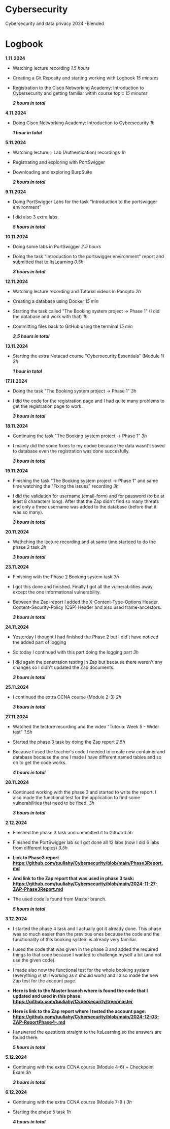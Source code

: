 # Cybersecurity
Cybersecurity and data privacy 2024 -Blended



# **Logbook** 
 
**1.11.2024**
  - Watching lecture recording _1.5 hours_
  - Creating a Git Reposity and starting working with Logbook _15 minutes_
  - Registration to the Cisco Networking Academy: Introduction to Cybersecurity and getting familiar withh course topic _15 minutes_

    ***2 hours in total***


**4.11.2024**
 - Doing Cisco Networking Academy: Introduction to Cybersecurity _1h_

   ***1 hour in total***


**5.11.2024**
- Watching lecture + Lab (Authentication) recordings _1h_
- Registrating and exploring with PortSwigger
- Downloading and exploring BurpSuite

  ***2 hours in total***


**9.11.2024**
- Doing PortSwigger Labs for the task "Introduction to the portswigger environment" 
- I did also 3 extra labs.

  ***5 hours in total***


**10.11.2024**
- Doing some labs in PortSwigger _2.5 hours_
- Doing the task "Introduction to the portswigger environment" report and submitted that to ItsLearning _0.5h_ 

  ***3 hours in total***

**12.11.2024**
- Watching lecture recording and Tutorial videos in Panopto _2h_
- Creating a database using Docker _15 min_
- Starting the task called "The Booking system project → Phase 1" (I did the database and work with that) _1h_
- Committing files back to GitHub using the terminal _15 min_ 

  ***3,5 hours in total***

**13.11.2024**
- Starting the extra Netacad course "Cybersecurity Essentials" (Module 1) _2h_

  ***1 hour in total***

**17.11.2024**
- Doing the task "The Booking system project → Phase 1"  _3h_
- I did the code for the registration page and I had quite many problems to get the registration page to work. 

  ***3 hours in total***

**18.11.2024**
- Continuing the task "The Booking system project → Phase 1"  _3h_
- I mainly did the some fixies to my codxe because the data wasnt't saved to database even the registration was done succesfully.
  
  ***3 hours in total***

 **19.11.2024**
- Finishing the task "The Booking system project → Phase 1" and same time watching the "Fixing the issues" recording _3h_
- I did the validation for username (email-form) and for password (to be at least 8 characters long). After that the Zap didn't find so many threats
   and only a three username was added to the database (before that it was so many).

  ***3 hours in total***


 **20.11.2024**
- Wathching the lecture recording and at same time starteed to do the phase 2 task _3h_

  ***3 hours in total***


**23.11.2024**
- Finishing with the Phase 2 Booking system task _3h_
- I got this done and finished. Finally I got all the vulnerabilities away, except the one Informational vulnerability.
- Between the Zap-report I added the X-Content-Type-Options Header, Content-Security-Policy (CSP) Header and also used frame-ancestors.

  ***3 hours in total***

**24.11.2024**
- Yesterday I thought I had finished the Phase 2 but I did't have noticed the added part of logging
- So today I continued with this part doing the logging part _3h_
- I did again the penetration testing in Zap but because there weren't any changes so I didn't updated the Zap documents. 
  

  ***3 hours in total***


**25.11.2024**
- I continued the extra CCNA course (Module 2-3) _2h_

  ***3 hours in total***

**27.11.2024**
- Watched the lecture recording and the video "Tutoria: Week 5 - Wider test" _1.5h_
- Started the phase 3 task by doing the Zap report _2.5h_
- Because I used the teacher's code I needed to create new container and database because the one I made I have different named tables and so on to get the code works. 
  

  ***4 hours in total***

**28.11.2024**
- Continued working with the phase 3 and started to write the report. I also made the functional test for the application to find some vulnerabilities that need to be fixed. _3h_

  ***3 hours in total***

**2.12.2024**
- Finished the phase 3 task and committed it to Github _1.5h_
- Finished the PortSwigger lab so I got done all 12 labs (now I did 6 labs from different topics) _3.5h_
- **Link to Phase3 report https://github.com/tuuliahy/Cybersecurity/blob/main/Phase3Report.md**
- **And link to the Zap report that was used in phase 3 task: https://github.com/tuuliahy/Cybersecurity/blob/main/2024-11-27-ZAP-Phase3Report.md**
- The used code is found from Master branch. 
  

  ***5 hours in total***

**3.12.2024**
- I started the phase 4 task and I actually got it already done. This phase was so much easier than the previous ones because the code and the functionality of this booking system is already very familiar.
- I used the code that was given in the phase 3 and added the required things to that code because I wanted to challenge myself a bit (and not use the given code).
- I made also now the functional test for the whole booking system (everything is still working as it should work) and I also made the new Zap test for the account page. 
- **Here is link to the Master branch where is found the code that I updated and used in this phase: https://github.com/tuuliahy/Cybersecurity/tree/master**
- **Here is link to the Zap report where I tested the account page: https://github.com/tuuliahy/Cybersecurity/blob/main/2024-12-03-ZAP-ReportPhase4-.md**
- I answered the questions straight to the ItsLearning so the answers are found there.
  

  ***5 hours in total***


 **5.12.2024**
 - Continuing with the extra CCNA course (Module 4-6) + Checkpoint Exam _3h_

   ***3 hours in total***

**6.12.2024**
 - Continuing with the extra CCNA course (Module 7-9 ) _3h_
 - Starting the phase 5 task _1h_

   ***4 hours in total***

   
